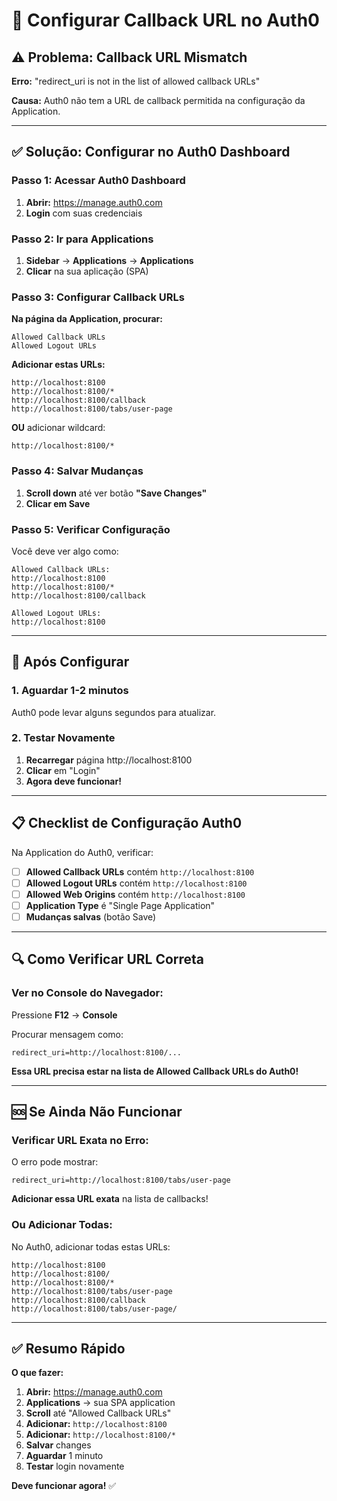 # 🔧 Configurar Callback URL no Auth0

## ⚠️ Problema: Callback URL Mismatch

**Erro:** "redirect_uri is not in the list of allowed callback URLs"

**Causa:** Auth0 não tem a URL de callback permitida na configuração da Application.

---

## ✅ Solução: Configurar no Auth0 Dashboard

### Passo 1: Acessar Auth0 Dashboard

1. **Abrir:** https://manage.auth0.com
2. **Login** com suas credenciais

### Passo 2: Ir para Applications

1. **Sidebar** → **Applications** → **Applications**
2. **Clicar** na sua aplicação (SPA)

### Passo 3: Configurar Callback URLs

**Na página da Application, procurar:**

```
Allowed Callback URLs
Allowed Logout URLs
```

**Adicionar estas URLs:**

```
http://localhost:8100
http://localhost:8100/*
http://localhost:8100/callback
http://localhost:8100/tabs/user-page
```

**OU** adicionar wildcard:

```
http://localhost:8100/*
```

### Passo 4: Salvar Mudanças

1. **Scroll down** até ver botão **"Save Changes"**
2. **Clicar em Save**

### Passo 5: Verificar Configuração

Você deve ver algo como:

```
Allowed Callback URLs:
http://localhost:8100
http://localhost:8100/*
http://localhost:8100/callback

Allowed Logout URLs:
http://localhost:8100
```

---

## 🚀 Após Configurar

### 1. Aguardar 1-2 minutos

Auth0 pode levar alguns segundos para atualizar.

### 2. Testar Novamente

1. **Recarregar** página http://localhost:8100
2. **Clicar** em "Login"
3. **Agora deve funcionar!**

---

## 📋 Checklist de Configuração Auth0

Na Application do Auth0, verificar:

- [ ] **Allowed Callback URLs** contém `http://localhost:8100`
- [ ] **Allowed Logout URLs** contém `http://localhost:8100`
- [ ] **Allowed Web Origins** contém `http://localhost:8100`
- [ ] **Application Type** é "Single Page Application"
- [ ] **Mudanças salvas** (botão Save)

---

## 🔍 Como Verificar URL Correta

### Ver no Console do Navegador:

Pressione **F12** → **Console**

Procurar mensagem como:
```
redirect_uri=http://localhost:8100/...
```

**Essa URL precisa estar na lista de Allowed Callback URLs do Auth0!**

---

## 🆘 Se Ainda Não Funcionar

### Verificar URL Exata no Erro:

O erro pode mostrar:
```
redirect_uri=http://localhost:8100/tabs/user-page
```

**Adicionar essa URL exata** na lista de callbacks!

### Ou Adicionar Todas:

No Auth0, adicionar todas estas URLs:

```
http://localhost:8100
http://localhost:8100/
http://localhost:8100/*
http://localhost:8100/tabs/user-page
http://localhost:8100/callback
http://localhost:8100/tabs/user-page/
```

---

## ✅ Resumo Rápido

**O que fazer:**

1. **Abrir:** https://manage.auth0.com
2. **Applications** → sua SPA application
3. **Scroll** até "Allowed Callback URLs"
4. **Adicionar:** `http://localhost:8100`
5. **Adicionar:** `http://localhost:8100/*`
6. **Salvar** changes
7. **Aguardar** 1 minuto
8. **Testar** login novamente

**Deve funcionar agora!** ✅

